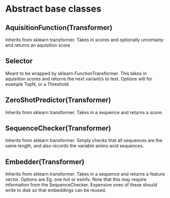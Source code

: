 <!-- docs/component_spec.md
<!--
* Author: Evan Komp
* Created: 5/7/2024
* (c) Copyright by Bottle Institute @ National Renewable Energy Lab, Bioeneergy Science and Technology
-->

# Abstract base classes

## AquisitionFunction(Transformer)
Inherits from sklearn transformer. Takes in scores and optionally uncertainy and returns an aquisition score

## Selector
Meant to be wrapped by sklearn FunctionTransformer. This takes in aquisition scores and returns the next variant/s to test.
Options will for example TopN, or a Threshold.

## ZeroShotPredictor(Transformer)
Inherits from sklearn transformer. Takes in a sequence and returns a score.

## SequenceChecker(Transformer)
Inherits from sklearn transformer. Simply checks that all sequences are the same length, and also records the variable amino acid sequences.

## Embedder(Transformer)
Inherits from sklearn transformer. Takes in a sequence and returns a feature vector. Options are Eg. one hot or esm1v.
Note that this may require information from the SequenceChecker. Expensive ones of these should write to disk so that embeddings can be reused.

## 


